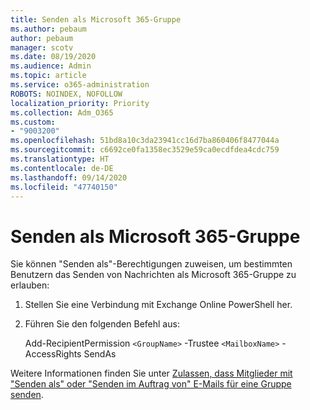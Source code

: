 ```yaml
---
title: Senden als Microsoft 365-Gruppe
ms.author: pebaum
author: pebaum
manager: scotv
ms.date: 08/19/2020
ms.audience: Admin
ms.topic: article
ms.service: o365-administration
ROBOTS: NOINDEX, NOFOLLOW
localization_priority: Priority
ms.collection: Adm_O365
ms.custom:
- "9003200"
ms.openlocfilehash: 51bd8a10c3da23941cc16d7ba860406f8477044a
ms.sourcegitcommit: c6692ce0fa1358ec3529e59ca0ecdfdea4cdc759
ms.translationtype: HT
ms.contentlocale: de-DE
ms.lasthandoff: 09/14/2020
ms.locfileid: "47740150"
---
```

# <a name="send-as-microsoft-365-group"></a>Senden als Microsoft 365-Gruppe

Sie können "Senden als"-Berechtigungen zuweisen, um bestimmten Benutzern das Senden von Nachrichten als Microsoft 365-Gruppe zu erlauben:  

1. Stellen Sie eine Verbindung mit Exchange Online PowerShell her.  

2. Führen Sie den folgenden Befehl aus:  

    Add-RecipientPermission `<GroupName>` -Trustee `<MailboxName>` -AccessRights SendAs

Weitere Informationen finden Sie unter [Zulassen, dass Mitglieder mit "Senden als" oder "Senden im Auftrag von" E-Mails für eine Gruppe senden](https://docs.microsoft.com/microsoft-365/admin/create-groups/allow-members-to-send-as-or-send-on-behalf-of-group?view=o365-worldwide).